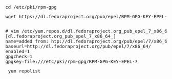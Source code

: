 <pre>cd /etc/pki/rpm-gpg </pre>
<pre>wget https://dl.fedoraproject.org/pub/epel/RPM-GPG-KEY-EPEL-7 </pre>
<pre>	
# vim /etc/yum.repos.d/dl.fedoraproject.org_pub_epel_7_x86_64_.repo
[dl.fedoraproject.org_pub_epel_7_x86_64_]
name=added from: htp://dl.fedoraproject.org/pub/epel/7/x86_64/
baseurl=http://dl.fedoraproject.org/pub/epel/7/x86_64/
enabled=1
gpgcheck=1
gpgkey=file:///etc/pki/rpm-gpg/RPM-GPG-KEY-EPEL-7
</pre>

<pre> yum repolist </pre>

	
